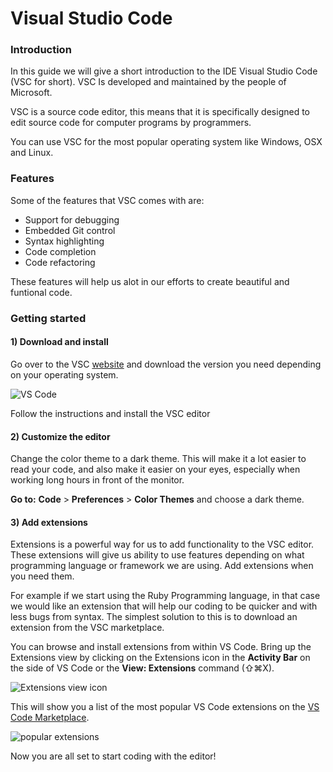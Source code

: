 # Visual Studio Code

### Introduction
In this guide we will give a short introduction to the IDE Visual Studio Code (VSC for short). VSC Is developed and maintained by the people of Microsoft. 

VSC is a source code editor, this means that it is specifically designed to edit source code for computer programs by programmers.

You can use VSC for the most popular operating system  like Windows, OSX and Linux.

### Features

Some of the features that VSC comes with are:

- Support for debugging
- Embedded Git control
- Syntax highlighting
- Code completion
- Code refactoring

These features will help us alot in our efforts to create beautiful and funtional code. 

### Getting started

#### 1) **Download and install**

Go over to the VSC [website](https://code.visualstudio.com/) and download the version you need depending on your operating system.

![VS Code](https://www.jaycaetano.com/wp-content/uploads/2017/08/Screen-Shot-2017-08-04-at-8.31.37-PM.png)



 Follow the instructions and install the VSC editor

#### 2) **Customize the editor**

Change the color theme to a dark theme. This will make it a lot easier to read your code, and also make it easier on your eyes, especially when working long hours in front of the monitor.

**Go to:**
 **Code**  >  **Preferences**  >  **Color Themes** and choose a dark theme.


#### 3) **Add extensions**

Extensions is a powerful way for us to add functionality to the VSC editor. These extensions will give us ability to use features depending on what programming language or framework we are using. Add extensions when you need them.

For example if we start using the Ruby Programming language, in that case we would like an extension that will help our coding to be quicker and with less bugs from syntax. The simplest solution to this is to download an extension from the VSC marketplace.

You can browse and install extensions from within VS Code. Bring up the Extensions view by clicking on the Extensions icon in the  **Activity Bar**  on the side of VS Code or the  **View: Extensions**  command (⇧⌘X).

![Extensions view icon](https://code.visualstudio.com/assets/docs/editor/extension-gallery/extensions-view-icon.png)

This will show you a list of the most popular VS Code extensions on the  [VS Code Marketplace](https://marketplace.visualstudio.com/VSCode).

![popular extensions](https://code.visualstudio.com/assets/docs/editor/extension-gallery/extensions-popular.png)


Now you are all set to start coding with the editor!